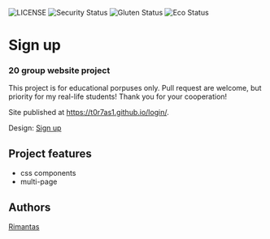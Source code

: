 ![LICENSE](https://img.shields.io/badge/license-MIT-blue.svg?style=flat-square)
![Security Status](https://img.shields.io/security-headers?label=Security&url=https%3A%2F%2Fgithub.com&style=flat-square)
![Gluten Status](https://img.shields.io/badge/Gluten-Free-green.svg)
![Eco Status](https://img.shields.io/badge/ECO-Friendly-green.svg)


# Sign up
### 20 group website project

This project is for educational porpuses only. Pull request are welcome, but priority for my real-life students! Thank you for your cooperation!

Site published at https://t0r7as1.github.io/login/.

Design: [Sign up](https://cdn.discordapp.com/attachments/648536139677958156/648860801997996052/day1dr.png)


## Project features
- css components
- multi-page

## Authors
[Rimantas](https://github.com/belauzas)
